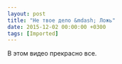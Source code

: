 ```yaml
---
layout: post
title: "Не твое дело &mdash; Ложь"
date: 2015-12-02 00:00:00 +0300
tags: [Imported]
---
```


В этом видео прекрасно все.